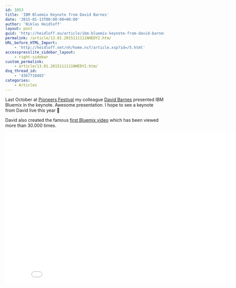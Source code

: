 ```yaml
---
id: 1053
title: 'IBM Bluemix Keynote from David Barnes'
date: '2015-01-13T00:00:00+00:00'
author: 'Niklas Heidloff'
layout: post
guid: 'http://heidloff.eu/article/ibm-bluemix-keynote-from-david-barnes/'
permalink: /article/13.01.2015111111NHEDY2.htm/
URL_before_HTML_Import:
    - 'http://heidloff.net/nh/home.nsf/article.xsp?id=/5.html'
accesspresslite_sidebar_layout:
    - right-sidebar
custom_permalink:
    - article/13.01.2015111111NHEDY2.htm/
dsq_thread_id:
    - '4367718483'
categories:
    - Articles
---
```


Last October at [Pioneers Festival](http://pioneers.io/festival) my colleague [David Barnes](https://www.linkedin.com/in/davidbarnesibm) presented IBM Bluemix in the keynote. Awesome presentation. I hope to see a keynote from David live this year 🙂

David also created the famous [first Bluemix video](https://www.youtube.com/watch?v=ZR_jDitw0Sc) which has been viewed more than 30.000 times.

<iframe allowfullscreen="" frameborder="0" height="480" src="//www.youtube.com/embed/kwDgkAxbn4I" width="853"></iframe>